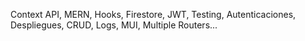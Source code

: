 Context API, MERN, Hooks, Firestore, JWT, Testing, Autenticaciones, Despliegues, CRUD, Logs, MUI, Multiple Routers...
